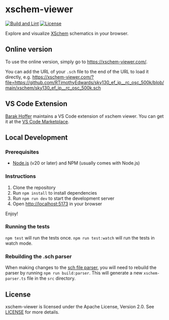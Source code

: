 # xschem-viewer

[![Build and Lint](https://github.com/TinyTapeout/xschem-viewer/actions/workflows/ci.yml/badge.svg)](https://github.com/TinyTapeout/xschem-viewer/actions/workflows/ci.yml)
[![License](https://img.shields.io/badge/License-Apache_2.0-blue.svg)](https://opensource.org/licenses/Apache-2.0)

Explore and visualize [XSchem](https://xschem.sourceforge.io/stefan/index.html) schematics in your browser.

## Online version

To use the online version, simply go to https://xschem-viewer.com/. 

You can add the URL of your `.sch` file to the end of the URL to load it directly, e.g. https://xschem-viewer.com/?file=https://github.com/RTimothyEdwards/sky130_ef_ip__rc_osc_500k/blob/main/xschem/sky130_ef_ip__rc_osc_500k.sch

## VS Code Extension

[Barak Hoffer](https://github.com/barakhoffer) maintains a VS Code extension of xschem viewer. You can get it at the [VS Code Marketplace](https://marketplace.visualstudio.com/items?itemName=barakh.vscode-xschem-viewer).

## Local Development

### Prerequisites

- [Node.js](https://nodejs.org/en/) (v20 or later) and NPM (usually comes with Node.js)

### Instructions

1. Clone the repository
2. Run `npm install` to install dependencies
3. Run `npm run dev` to start the development server
4. Open [http://localhost:5173](http://localhost:5173) in your browser

Enjoy!

### Running the tests

`npm test` will run the tests once. `npm run test:watch` will run the tests in watch mode.

### Rebuilding the .sch parser

When making changes to the [sch file parser](src/xschem-parser.peg), you will need to rebuild the parser by running `npm run build:parser`. This will generate a new `xschem-parser.ts` file in the `src` directory.

## License

xschem-viewer is licensed under the Apache License, Version 2.0. See [LICENSE](LICENSE) for more details.
